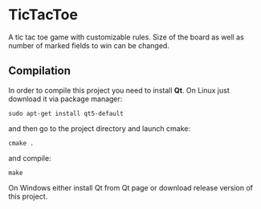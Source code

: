 # TicTacToe

A tic tac toe game with customizable rules. Size of the board as well as number of marked fields to win can be changed.

## Compilation

In order to compile this project you need to install **Qt**. On Linux just download it via package manager:
```
sudo apt-get install qt5-default
```
and then go to the project directory and launch cmake:
```
cmake .
```
and compile:
```
make
```
On Windows either install Qt from Qt page or download release version of this project.
